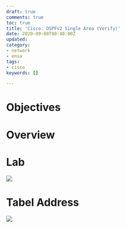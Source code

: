 ```yaml
---
draft: true
comments: true
toc: true
title: 'Cisco: OSPFv2 Single Area (Verify)'
date: 2020-09-08T00:40:00Z
updated: 
category:
- network
- ensa
tags:
- cisco
keywords: []

---
```

# **Objectives**

# **Overview**

# **Lab**

![](/images/2020-08-09_sel_07-49-05.png)

# **Tabel Address**

![](/images/2020-08-09_sel_07-49-38.png)